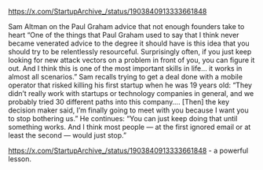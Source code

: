 https://x.com/StartupArchive_/status/1903840913333661848

Sam Altman on the Paul Graham advice that not enough founders take to heart “One of the things that Paul Graham used to say that I think never became venerated advice to the degree it should have is this idea that you should try to be relentlessly resourceful. Surprisingly often, if you just keep looking for new attack vectors on a problem in front of you, you can figure it out. And I think this is one of the most important skills in life… it works in almost all scenarios.” Sam recalls trying to get a deal done with a mobile operator that risked killing his first startup when he was 19 years old: “They didn’t really work with startups or technology companies in general, and we probably tried 30 different paths into this company…. [Then] the key decision maker said, I’m finally going to meet with you because I want you to stop bothering us.” He continues: “You can just keep doing that until something works. And I think most people — at the first ignored email or at least the second — would just stop.”

https://x.com/StartupArchive_/status/1903840913333661848 - a powerful lesson.